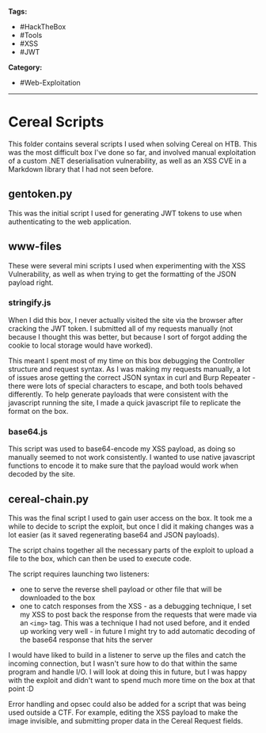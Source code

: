 **Tags:**
- #HackTheBox 
- #Tools 
- #XSS 
- #JWT

**Category:**
- #Web-Exploitation 

---
# Cereal Scripts

This folder contains several scripts I used when solving Cereal on HTB. This was the most difficult box I've done so far, and involved manual exploitation of a custom .NET deserialisation vulnerability, as well as an XSS CVE in a Markdown library that I had not seen before.

## gentoken.py

This was the initial script I used for generating JWT tokens to use when authenticating to the web application.

## www-files

These were several mini scripts I used when experimenting with the XSS Vulnerability, as well as when trying to get the formatting of the JSON payload right.

### stringify.js

When I did this box, I never actually visited the site via the browser after cracking the JWT token. I submitted all of my requests manually (not because I thought this was better, but because I sort of forgot adding the cookie to local storage would have worked).

This meant I spent most of my time on this box debugging the Controller structure and request syntax. As I was making my requests manually, a lot of issues arose getting the correct JSON syntax in curl and Burp Repeater - there were lots of special characters to escape, and both tools behaved differently. To help generate payloads that were consistent with the javascript running the site, I made a quick javascript file to replicate the format on the box.

### base64.js

This script was used to base64-encode my XSS payload, as doing so manually seemed to not work consistently. I wanted to use native javascript functions to encode it to make sure that the payload would work when decoded by the site.

## cereal-chain.py

This was the final script I used to gain user access on the box. It took me a while to decide to script the exploit, but once I did it making changes was a lot easier (as it saved regenerating base64 and JSON payloads).

The script chains together all the necessary parts of the exploit to upload a file to the box, which can then be used to execute code.

The script requires launching two listeners:
- one to serve the reverse shell payload or other file that will be downloaded to the box
- one to catch responses from the XSS - as a debugging technique, I set my XSS to post back the response from the requests that were made via an `<img>` tag. This was a technique I had not used before, and it ended up working very well - in future I might try to add automatic decoding of the base64 response that hits the server

I would have liked to build in a listener to serve up the files and catch the incoming connection, but I wasn't sure how to do that within the same program and handle I/O. I will look at doing this in future, but I was happy with the exploit and didn't want to spend much more time on the box at that point :D

Error handling and opsec could also be added for a script that was being used outside a CTF. For example, editing the XSS payload to make the image invisible, and submitting proper data in the Cereal Request fields.
